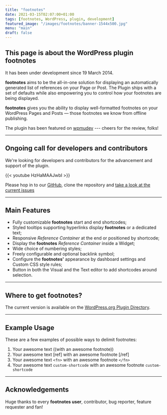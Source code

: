 ```yaml
---
title: "footnotes"
date: 2021-03-15T02:07:00+01:00
tags: [footnotes, WordPress, plugin, development]
featured_image: "/images/footnotes/banner-1544x500.jpg"
menu: "main"
draft: false
---
```


## This page is about the WordPress plugin footnotes

It has been under development since 19 March 2014.

**footnotes** aims to be the all-in-one solution for displaying an automatically generated list of references on your Page or Post. The Plugin ships with a set of defaults while also empowering you to control how your footnotes are being displayed.

**footnotes** gives you the ability to display well-formatted footnotes on your WordPress Pages and Posts — those footnotes we know from offline publishing.

The plugin has been featured on [wpmudev](http://premium.wpmudev.org/blog/12-surprisingly-useful-wordpress-plugins-you-dont-know-about/) --- cheers for the review, folks!

---

## Ongoing call for developers and contributors

We're looking for developers and contributors for the advancement and support of the plugin.

{{< youtube HzHaMAAJwbI >}}

Please hop in to our [GitHub](https://github.com/markcheret/footnotes), clone the repository and [take a look at the current issues](https://github.com/markcheret/footnotes/issues)

---

## Main Features

- Fully customizable **footnotes** start and end shortcodes;
- Styled tooltips supporting hyperlinks display **footnotes** or a dedicated text;
- Responsive *Reference Container* at the end or positioned by shortcode;
- Display the **footnotes** *Reference Container* inside a Widget;
- Wide choice of numbering styles;
- Freely configurable and optional backlink symbol;
- Configure the **footnotes'** appearance by dashboard settings and Custom CSS style rules;
- Button in both the Visual and the Text editor to add shortcodes around selection.

---

## Where to get footnotes?

The current version is available on the [WordPress.org Plugin Directory](https://wordpress.org/plugins/footnotes/).

---

## Example Usage

These are a few examples of possible ways to delimit footnotes:

1. Your awesome text ((with an awesome footnote))
2. Your awesome text [ref] with an awesome footnote [/ref]
3. Your awesome text `<fn>` with an awesome footnote `</fn>`
4. Your awesome text `custom-shortcode` with an awesome footnote `custom-shortcode`

---

## Acknowledgements

Huge thanks to every **footnotes user**, contributor, bug reporter, feature requester and fan!
